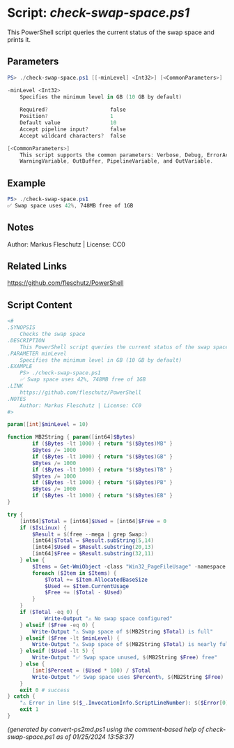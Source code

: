 Script: *check-swap-space.ps1*
========================

This PowerShell script queries the current status of the swap space and prints it.

Parameters
----------
```powershell
PS> ./check-swap-space.ps1 [[-minLevel] <Int32>] [<CommonParameters>]

-minLevel <Int32>
    Specifies the minimum level in GB (10 GB by default)
    
    Required?                    false
    Position?                    1
    Default value                10
    Accept pipeline input?       false
    Accept wildcard characters?  false

[<CommonParameters>]
    This script supports the common parameters: Verbose, Debug, ErrorAction, ErrorVariable, WarningAction, 
    WarningVariable, OutBuffer, PipelineVariable, and OutVariable.
```

Example
-------
```powershell
PS> ./check-swap-space.ps1
✅ Swap space uses 42%, 748MB free of 1GB

```

Notes
-----
Author: Markus Fleschutz | License: CC0

Related Links
-------------
https://github.com/fleschutz/PowerShell

Script Content
--------------
```powershell
<#
.SYNOPSIS
	Checks the swap space
.DESCRIPTION
	This PowerShell script queries the current status of the swap space and prints it.
.PARAMETER minLevel
	Specifies the minimum level in GB (10 GB by default)
.EXAMPLE
	PS> ./check-swap-space.ps1
	✅ Swap space uses 42%, 748MB free of 1GB
.LINK
	https://github.com/fleschutz/PowerShell
.NOTES
	Author: Markus Fleschutz | License: CC0
#>

param([int]$minLevel = 10)

function MB2String { param([int64]$Bytes)
        if ($Bytes -lt 1000) { return "$($Bytes)MB" }
        $Bytes /= 1000
        if ($Bytes -lt 1000) { return "$($Bytes)GB" }
        $Bytes /= 1000
        if ($Bytes -lt 1000) { return "$($Bytes)TB" }
        $Bytes /= 1000
        if ($Bytes -lt 1000) { return "$($Bytes)PB" }
        $Bytes /= 1000
        if ($Bytes -lt 1000) { return "$($Bytes)EB" }
}

try {
	[int64]$Total = [int64]$Used = [int64]$Free = 0
	if ($IsLinux) {
		$Result = $(free --mega | grep Swap:)
		[int64]$Total = $Result.subString(5,14)
		[int64]$Used = $Result.substring(20,13)
		[int64]$Free = $Result.substring(32,11)
	} else {
		$Items = Get-WmiObject -class "Win32_PageFileUsage" -namespace "root\CIMV2" -computername localhost 
		foreach ($Item in $Items) { 
			$Total += $Item.AllocatedBaseSize
			$Used += $Item.CurrentUsage
			$Free += ($Total - $Used)
		} 
	}
	if ($Total -eq 0) {
        	Write-Output "⚠️ No swap space configured"
	} elseif ($Free -eq 0) {
		Write-Output "⚠️ Swap space of $(MB2String $Total) is full"
	} elseif ($Free -lt $minLevel) {
		Write-Output "⚠️ Swap space of $(MB2String $Total) is nearly full, only $(MB2String $Free) free"
	} elseif ($Used -lt 5) {
		Write-Output "✅ Swap space unused, $(MB2String $Free) free"
	} else {
		[int]$Percent = ($Used * 100) / $Total
		Write-Output "✅ Swap space uses $Percent%, $(MB2String $Free) free of $(MB2String $Total)"
	}
	exit 0 # success
} catch {
	"⚠️ Error in line $($_.InvocationInfo.ScriptLineNumber): $($Error[0])"
	exit 1
}
```

*(generated by convert-ps2md.ps1 using the comment-based help of check-swap-space.ps1 as of 01/25/2024 13:58:37)*
